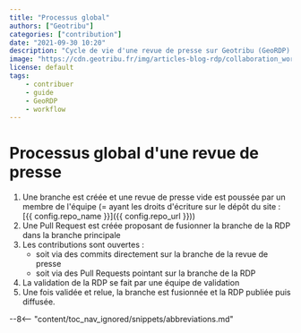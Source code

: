 ```yaml
---
title: "Processus global"
authors: ["Geotribu"]
categories: ["contribution"]
date: "2021-09-30 10:20"
description: "Cycle de vie d'une revue de presse sur Geotribu (GeoRDP) : création, contribution, validation, publication, diffusion."
image: "https://cdn.geotribu.fr/img/articles-blog-rdp/collaboration_world.png"
license: default
tags:
    - contribuer
    - guide
    - GeoRDP
    - workflow
---
```


# Processus global d'une revue de presse

1. Une branche est créée et une revue de presse vide est poussée par un membre de l'équipe (= ayant les droits d'écriture sur le dépôt du site : [{{ config.repo_name }}]({{ config.repo_url }}))
2. Une Pull Request est créée proposant de fusionner la branche de la RDP dans la branche principale
3. Les contributions sont ouvertes :
    - soit via des commits directement sur la branche de la revue de presse
    - soit via des Pull Requests pointant sur la branche de la RDP
4. La validation de la RDP se fait par une équipe de validation
5. Une fois validée et relue, la branche est fusionnée et la RDP publiée puis diffusée.

<!-- Hyperlinks reference -->
[Git]: https://fr.wikipedia.org/wiki/Git

<!-- Intègre le glossaire centralisé -->
--8<-- "content/toc_nav_ignored/snippets/abbreviations.md"
